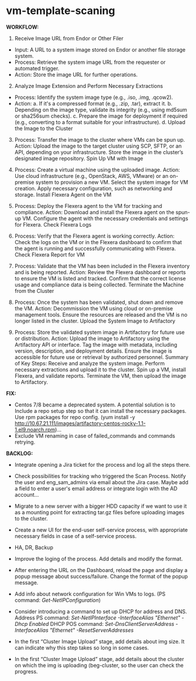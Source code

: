 # vm-template-scaning

**WORKFLOW:**
1. Receive Image URL from Endor or Other Filer

 - Input: A URL to a system image stored on Endor or another file storage system.
 - Process: Retrieve the system image URL from the requester or automated trigger.
 - Action: Store the image URL for further operations.

2. Analyze Image Extension and Perform Necessary Extractions
- Process: Identify the system image type (e.g., .iso, .img, .qcow2).
- Action:
  a. If it's a compressed format (e.g., .zip, .tar), extract it.
  b. Depending on the image type, validate its integrity (e.g., using md5sum or sha256sum checks).
  c. Prepare the image for deployment if required (e.g., converting to a format suitable for your infrastructure).
  d. Upload the Image to the Cluster

3. Process: Transfer the image to the cluster where VMs can be spun up.
Action:
Upload the image to the target cluster using SCP, SFTP, or an API, depending on your infrastructure.
Store the image in the cluster’s designated image repository.
Spin Up VM with Image

4. Process: Create a virtual machine using the uploaded image.
Action:
Use cloud infrastructure (e.g., OpenStack, AWS, VMware) or an on-premise system to provision a new VM.
Select the system image for VM creation.
Apply necessary configuration, such as networking and storage.
Install Flexera Agent on the VM

5. Process: Deploy the Flexera agent to the VM for tracking and compliance.
Action:
Download and install the Flexera agent on the spun-up VM.
Configure the agent with the necessary credentials and settings for Flexera.
Check Flexera Logs

6. Process: Verify that the Flexera agent is working correctly.
Action:
Check the logs on the VM or in the Flexera dashboard to confirm that the agent is running and successfully communicating with Flexera.
Check Flexera Report for VM

7. Process: Validate that the VM has been included in the Flexera inventory and is being reported.
Action:
Review the Flexera dashboard or reports to ensure the VM is listed and tracked.
Confirm that the correct license usage and compliance data is being collected.
Terminate the Machine from the Cluster

8. Process: Once the system has been validated, shut down and remove the VM.
Action:
Decommission the VM using cloud or on-premise management tools.
Ensure the resources are released and the VM is no longer listed in the cluster.
Upload the System Image to Artifactory

9. Process: Store the validated system image in Artifactory for future use or distribution.
Action:
Upload the image to Artifactory using the Artifactory API or interface.
Tag the image with metadata, including version, description, and deployment details.
Ensure the image is accessible for future use or retrieval by authorized personnel.
Summary of Key Steps:
Receive and analyze the system image.
Perform necessary extractions and upload it to the cluster.
Spin up a VM, install Flexera, and validate reports.
Terminate the VM, then upload the image to Artifactory.


**FIX:**
 - Centos 7/8 became a deprecated system. A potential solution is to Include a repo setup step so that it can install the necessary packages. Use rpm packages for repo config. (yum install -y http://10.67.21.111/images/artifactory-centos-rocky-1.1-1.el9.noarch.rpm)...
 - Exclude VM renaming in case of failed_commands and commands retrying.


**BACKLOG:**
- Integrate opening a Jira ticket for the process and log all the steps there.
- Check possibilities for tracking who triggered the Scan Process. Notify the user and eng_sam_admins via email about the Jira case. Maybe add a field to enter a user's email address or integrate login with the AD account...
- Migrate to a new server with a bigger HDD capacity if we want to use it as a mounting point for extracting tar.gz files before uploading images to the cluster.
- Create a new UI for the end-user self-service process, with appropriate necessary fields in case of a self-service process.
- HA, DR, Backup

- Improve the loging of the process. Add details and modify the format.
- After entering the URL on the Dashboard, reload the page and display a popup message about success/failure. Change the format of the popup message.

- Add info about network configuration for Win VMs to logs. (PS command: _Get-NetIPConfiguration_)
- Consider introducing a command to set up DHCP for address and DNS. Address PS command: _Set-NetIPInterface -InterfaceAlias "Ethernet" -Dhcp Enabled_ DHCP POS command: _Set-DnsClientServerAddress -InterfaceAlias "Ethernet" -ResetServerAddresses_

- In the first “Cluster Image Upload” stage, add details about img size. It can indicate why this step takes so long in some cases. 
- In the first “Cluster Image Upload” stage, add details about the cluster on which the img is uploading (beg-cluster, so the user can check the progress.
